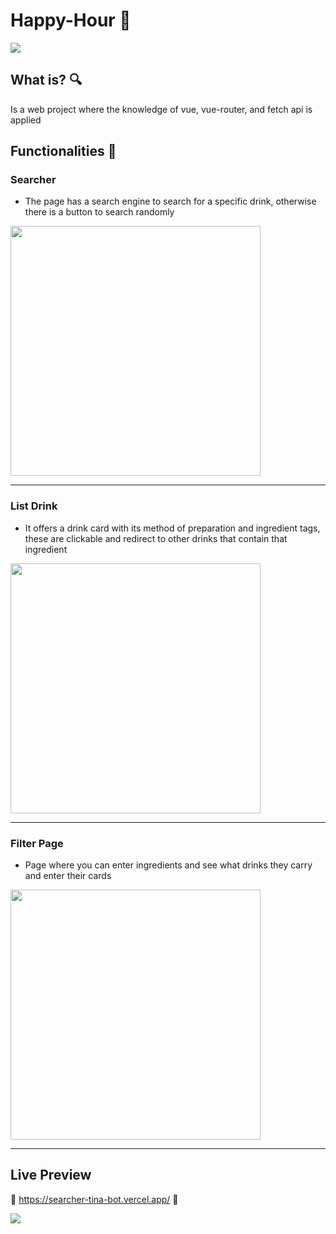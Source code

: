 # Happy-Hour 🍷
![](https://64.media.tumblr.com/0b895df97a94c69da80e087593170435/c36c9ad5e1c53f2c-08/s1280x1920/fa7cb9b5d2cb734344b8ffccb397ed0a268fbf48.png)

## What is? 🔍
Is a web project where the knowledge of vue, vue-router, and fetch api is applied

## Functionalities 🤖

### Searcher

* The page has a search engine to search for a specific drink, otherwise there is a button to search randomly

<img src="https://user-images.githubusercontent.com/72955349/196822882-09fc63f7-2daa-4a78-9022-5c7662f548ea.png" data-canonical-src="https://gyazo.com/eb5c5741b6a9a16c692170a41a49c858.png" width="400"  />


<hr/>

### List Drink
* It offers a drink card with its method of preparation and ingredient tags, these are clickable and redirect to other drinks that contain that ingredient

<img src="https://user-images.githubusercontent.com/72955349/196823260-02ea7d54-881f-41ad-811e-113b6189ce08.png" data-canonical-src="https://user-images.githubusercontent.com/72955349/196823260-02ea7d54-881f-41ad-811e-113b6189ce08.png" width="400"/>
<hr/>

### Filter Page
* Page where you can enter ingredients and see what drinks they carry and enter their cards
<img src="https://user-images.githubusercontent.com/72955349/196823396-6127f016-dfed-43e7-9d59-da7fd269fc87.png" data-canonical-src="https://user-images.githubusercontent.com/72955349/196823396-6127f016-dfed-43e7-9d59-da7fd269fc87.png" width="400" />

<hr/>

## Live Preview 
💜 https://searcher-tina-bot.vercel.app/ 💜

![](https://64.media.tumblr.com/0b895df97a94c69da80e087593170435/c36c9ad5e1c53f2c-08/s1280x1920/fa7cb9b5d2cb734344b8ffccb397ed0a268fbf48.png)
